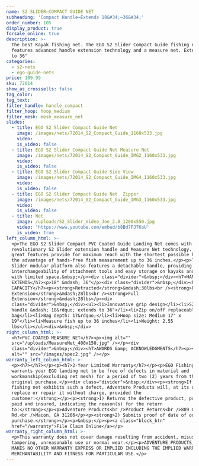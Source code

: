 ```yaml
---
name: S2 SLIDER—COMPACT GUIDE NET
subheading: 'Compact Handle—Extends 18&#34;—36&#34;'
order_number: 105
display_product: true
forsale_online: true
description: >-
  The best Kayak fishing net. The EGO S2 Slider Compact Guide fishing net
  features advanced handle extension technology and a measure net. Extends 18"
  to 36"
categories:
  - s2-nets
  - ego-guide-nets
price: 109.99
sku: 72014
show_as_crosssells: false
tag_color:
tag_text:
filter_handle: handle_compact
filter_hoop: hoop_medium
filter_mesh: mesh_measure_net
slides:
  - title: EGO S2 Slider Compact Guide Net
    image: /images/nets/72014_S2_Compact_Guide_1160x533.jpg
    video:
    is_video: false
  - title: EGO S2 Slider Compact Guide Net Measure Net
    image: /images/nets/72014_S2_Compact_Guide_IMG2_1160x533.jpg
    video:
    is_video: false
  - title: EGO S2 Slider Compact Guide Side View
    image: /images/nets/72014_S2_Compact_Guide_IMG4_1160x533.jpg
    video:
    is_video: false
  - title: EGO S2 Slider Compact Guide Net  Zipper
    image: /images/nets/72014_S2_Compact_Guide_IMG3_1160x533.jpg
    video:
    is_video: false
  - title: Net
    image: /uploads/S2_Slider_Video_Joe_2.0_1200x550.jpg
    video: 'https://www.youtube.com/embed/b8Bd7PJ7KoU'
    is_video: true
left_column_html: >-
  <p>The EGO S2 Slider Compact PVC Coated Guide Landing Net comes with both the
  revolutionary S2 Slider extension handle and Measure Net technology. These two
  great features provide for maximum reach with the shortest possible handle and
  the advantage of hands-free fish measurement up to 36 inches.</p><p>The S2
  Slider modular platform also features a detachable handle, providing
  interchangeability of attachment tools and easy storage on kayaks and boats
  with limited space.&nbsp;</p><div class="divider">&nbsp;</div><h7>HANDLE
  EXTENDS</h7><p>18" &mdash; 36"</p><div class="divider">&nbsp;</div><h7>LOAD
  CAPACITY</h7><p><strong>Retracted</strong>&mdash;30lbs<br /><strong>Partial
  Extension</strong>&mdash;28lbs<br /><strong>Full
  Extension</strong>&mdash;28lbs</p><div
  class="divider">&nbsp;</div><ul><li>Innovative grip design</li><li>S2 Slider
  handle &ndash; 18&rdquo; extends to 36"</li><li>Zip on/off replaceable mesh
  bag</li><li>Bag depth: 17&rdquo;</li><li>Hoop size: Medium 17" x
  19"</li><li>Measure fish up to 36 inches</li><li>Weight: 2.55
  lbs</li></ul><div>&nbsp;</div>
right_column_html: >-
  <h7>PVC COATED MEASURE NET</h7><p><img alt=""
  src="/uploads/MeasureNet_400x150.jpg" /></p><div
  class="divider">&nbsp;</div><h7>AWARDS &amp; ACKNOWLEDGMENTS</h7><p><img
  alt="" src="/images/spec2.jpg" /></p>
warranty_left_column_html: >-
  <p><h7></h7></p><p><h7>2-Year Limited Warranty</h7></p><p>EGO Fishing Gear
  warrants your EGO landing net to be free of defects in material and
  workmanship(excluding net mesh) for a period of two (2) years from the date of
  original purchase.</p><div class="divider">&nbsp;</div><p><strong>If your EGO
  fishing net exhibits such a defect, Adventure Products will, at its option,
  replace or repair it without charge, provided the
  customer:</strong></p><p><strong>1) Returns the defective product, postage
  paid and insured, indicating the reason(s) for the return
  to:</strong></p><p>Adventure Products<br />Product Returns<br />889 Guy Paine
  Rd.<br />Macon, GA 31206</p><p><strong>2) Submits proof of date of original
  purchase.</strong></p><p>&nbsp;</p><p><a class="block_btn"
  href="/warranty">File Claim Online</a></p>
warranty_right_column_html: >-
  <p>This warranty does not cover damage resulting from accident, misuse, abuse,
  tampering, unreasonable use or normal wear.</p><p>ADVENTURE PRODUCTS, INC.
  MAKES NO OTHER WARRANTY EXPRESS OR IMPLIED INCLUDING THE IMPLIED WARRANTIES OF
  MERCHANTABILITY AND FITNESS FOR PARTICULAR USE.</p>
---
```

